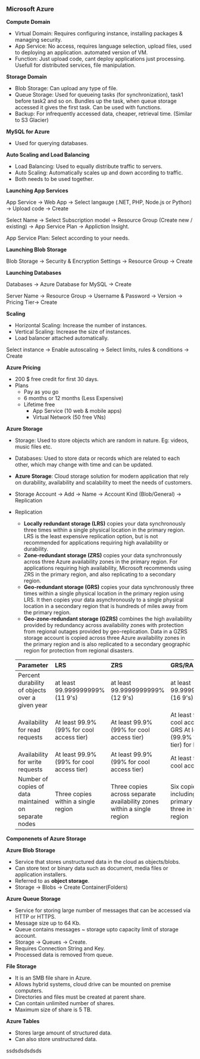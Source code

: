 ### Microsoft Azure

**Compute Domain**

- Virtual Domain: Requires configuring instance, installing packages & managing security.
- App Service: No access, requires language selection, upload files, used to deploying an application. automated version of VM.
- Function: Just upload code, cant deploy applications just processing. Usefull for distributed services, file manipulation.

**Storage Domain**

- Blob Storage: Can upload any type of file.
- Queue Storage: Used for queueing tasks (for synchronization), task1 before task2 and so on. Bundles up the task, when queue storage accessed it gives the first task. Can be used with functions.
- Backup: For infrequently accessed data, cheaper, retrieval time. (Similar to S3 Glacier)

**MySQL for Azure**

- Used for querying databases.

**Auto Scaling and Load Balancing** 

- Load Balancing: Used to equally distribute traffic to servers.
- Auto Scaling: Automatically scales up and down according to traffic.
- Both needs to be used together.

**Launching App Services**

App Service -> Web App -> Select langauge (.NET, PHP, Node.js or Python) -> Upload code -> Create

Select Name -> Select Subscription model -> Resource Group (Create new / existing) -> App Service Plan -> Appliction Insight.

App Service Plan: Select according to your needs.

**Launching Blob Storage**

Blob Storage -> Security & Encryption Settings -> Resource Group -> Create

**Launching Databases**

Databases -> Azure Database for MySQL -> Create

Server Name -> Resource Group -> Username & Password -> Version -> Pricing Tier-> Create

**Scaling**

- Horizontal Scaling: Increase the number of instances.
- Vertical Scaling: Increase the size of instances.
- Load balancer attached automatically.

Select instance -> Enable autoscaling -> Select limits, rules  & conditions -> Create

**Azure Pricing**

- 200 $ free credit for first 30 days.
- Plans
  - Pay as you go
  - 6 months or 12 months (Less Expensive)
  - Lifetime free 
    - App Service (10 web & mobile apps)
    - Virtual Network (50 free VNs)

**Azure Storage**

- Storage: Used to store objects which are random in nature. Eg: videos, music files etc.
- Databases: Used to store data or records which are related to each other, which may change with time and can be updated.

- **Azure Storage**: Cloud storage solution for modern application that rely on durability, availability and scalability to meet the needs of customers.

- Storage Account -> Add -> Name -> Account Kind (Blob/General) -> Replication

- Replication

  - **Locally redundant storage (LRS)** copies your data synchronously three times within a single physical location in the primary region. LRS is the least expensive replication option, but is not recommended for applications requiring high availability or durability.
  - **Zone-redundant storage (ZRS)** copies your data synchronously across three Azure availability zones in the primary region. For applications requiring high availability, Microsoft recommends using ZRS in the primary region, and also replicating to a secondary region.
  - **Geo-redundant storage (GRS)** copies your data synchronously three times within a single physical location in the primary region using LRS. It then copies your data asynchronously to a single physical location in a secondary region that is hundreds of miles away from the primary region. 
  - **Geo-zone-redundant storage (GZRS)** combines the high availability provided by redundancy across availability zones with protection from regional outages provided by geo-replication. Data in a GZRS storage account is copied across three Azure availability zones in the primary region and is also replicated to a secondary geographic region for protection from regional disasters.

  | Parameter                                             | LRS                                       | ZRS                                                          | GRS/RA-GRS                                                   | GZRS/RA-GZRS                                                 |
  | :---------------------------------------------------- | :---------------------------------------- | :----------------------------------------------------------- | :----------------------------------------------------------- | :----------------------------------------------------------- |
  | Percent durability of objects over a given year       | at least 99.999999999% (11 9's)           | at least 99.9999999999% (12 9's)                             | at least 99.99999999999999% (16 9's)                         | at least 99.99999999999999% (16 9's)                         |
  | Availability for read requests                        | At least 99.9% (99% for cool access tier) | At least 99.9% (99% for cool access tier)                    | At least 99.9% (99% for cool access tier) for GRS  At least 99.99% (99.9% for cool access tier) for RA-GRS | At least 99.9% (99% for cool access tier) for GZRS  At least 99.99% (99.9% for cool access tier) for RA-GZRS |
  | Availability for write requests                       | At least 99.9% (99% for cool access tier) | At least 99.9% (99% for cool access tier)                    | At least 99.9% (99% for cool access tier)                    | At least 99.9% (99% for cool access tier)                    |
  | Number of copies of data maintained on separate nodes | Three copies within a single region       | Three copies across separate availability zones within a single region | Six copies total, including three in the primary region and three in the secondary region | Six copies total, including three across separate availability zones in the primary region and three locally redundant copies in the secondary region |

**Componenets of Azure Storage**

**Azure Blob Storage**

- Service that stores unstructured data in the cloud as objects/blobs.
- Can store text or binary data such as document, media files or application installers.
- Referred to as **object storage**.
- Storage -> Blobs -> Create Container(Folders)

**Azure Queue Storage**

- Service for storing large number of messages that can be accessed via HTTP or HTTPS.
- Message size up to 64 Kb.
- Queue contains messages ~ storage upto capacity limit of storage account.
- Storage -> Queues -> Create.
- Requires Connection String and Key.
- Processed data is removed from queue.

**File Storage**

- It is an SMB file share in Azure.
- Allows hybrid systems, cloud drive can be mounted on premise computers.
- Directories and files must be created at parent share.
- Can contain unlimited number of shares.
- Maximum size of share is 5 TB.

**Azure Tables**

- Stores large amount of structured data.
- Can also store unstructured data.



ssdsdsdsdsds























